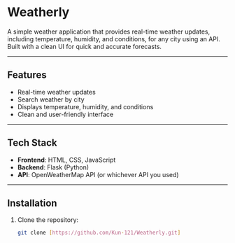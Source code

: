 # Weatherly

A simple weather application that provides real-time weather updates, including temperature, humidity, and conditions, for any city using an API. Built with a clean UI for quick and accurate forecasts.

---

## Features
- Real-time weather updates
- Search weather by city
- Displays temperature, humidity, and conditions
- Clean and user-friendly interface

---

## Tech Stack
- **Frontend**: HTML, CSS, JavaScript  
- **Backend**: Flask (Python)  
- **API**: OpenWeatherMap API (or whichever API you used)

---

## Installation

1. Clone the repository:
   ```bash
   git clone [https://github.com/Kun-121/Weatherly.git]
